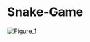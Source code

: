 # Snake-Game

![Figure_1](https://github.com/ayushksingh28/Snake-Game/assets/79689279/fb4d12fe-9e8b-4610-8377-de6617c3345f)
